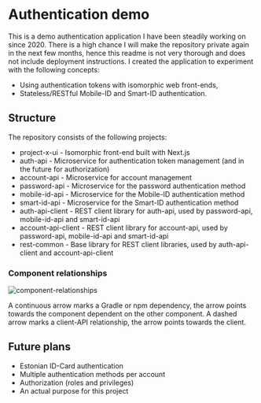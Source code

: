 # Authentication demo

This is a demo authentication application I have been steadily working on since 2020. There is a high chance I will make the repository private again in the next few months, hence this readme is not very thorough and does not include deployment instructions. I created the application to experiment with the following concepts:

- Using authentication tokens with isomorphic web front-ends,
- Stateless/RESTful Mobile-ID and Smart-ID authentication.

## Structure

The repository consists of the following projects:

- project-x-ui - Isomorphic front-end built with Next.js
- auth-api - Microservice for authentication token management (and in the future for authorization)
- account-api - Microservice for account management
- password-api - Microservice for the password authentication method
- mobile-id-api - Microservice for the Mobile-ID authentication method
- smart-id-api - Microservice for the Smart-ID authentication method
- auth-api-client - REST client library for auth-api, used by password-api, mobile-id-api and smart-id-api
- account-api-client - REST client library for account-api, used by password-api, mobile-id-api and smart-id-api
- rest-common - Base library for REST client libraries, used by auth-api-client and account-api-client

### Component relationships

![component-relationships](http://www.plantuml.com/plantuml/proxy?cache=no&src=https://raw.githubusercontent.com/kristoisberg/auth-demo/master/component-relationships.iuml)

A continuous arrow marks a Gradle or npm dependency, the arrow points towards the component dependent on the other component. A dashed arrow marks a client-API relationship, the arrow points towards the client.

## Future plans

- Estonian ID-Card authentication
- Multiple authentication methods per account
- Authorization (roles and privileges)
- An actual purpose for this project
